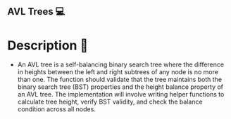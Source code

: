 ## AVL Trees 💻
# Description 💬
- An AVL tree is a self-balancing binary search tree where the difference in heights between the left and right subtrees of any node is no more than one. The function should validate that the tree maintains both the binary search tree (BST) properties and the height balance property of an AVL tree. The implementation will involve writing helper functions to calculate tree height, verify BST validity, and check the balance condition across all nodes.